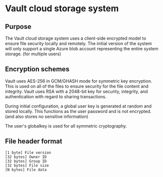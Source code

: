Vault cloud storage system
==========================

Purpose
-------

The Vault cloud storage system uses a client-side encrypted model to ensure file security locally and remotely.
The initial version of the system will only support a single Azure blob account representing the entire system storage. (for multiple users)

Encryption schemes
------------------

Vault uses AES-256 in GCM/GHASH mode for symmetric key encryption. This is used on all of the files to ensure security for the file content and integrity.
Vault uses RSA with a 2048-bit key for security, integrity, and authentication with regard to sharing transactions.

During initial configuration, a global user key is generated at random and stored locally.
This functions as the user password and is not encrypted. (and also stores no sensitive information)

The user's globalkey is used for all symmetric cryptography.

File header format
------------------

	[1 byte] File version
	[32 bytes] Owner ID
	[32 bytes] Group ID
	[32 bytes] File size
	[N bytes] File data
